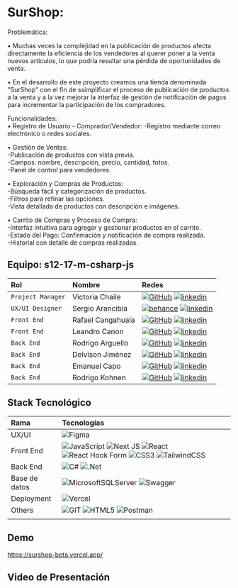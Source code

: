 # SurShop:

Problemática:<br>

•	Muchas veces la complejidad en la publicación de productos afecta directamente la eficiencia de los vendedores al querer poner a la venta nuevos artículos, lo que podría resultar una pérdida de oportunidades de venta.<br>

•	En el desarrollo de este proyecto creamos una tienda denominada "SurShop" con el fin de ssimplificar el proceso de publicación de productos a la venta y a la vez mejorar la interfaz de gestión de notificación de pagos para incrementar la participación de los compradores.<br>
 
Funcionalidades:<br> 
•	Registro de Usuario - Comprador/Vendedor:
-Registro mediante correo electrónico o redes sociales.<br>

•	Gestión de Ventas:<br>
-Publicación de productos con vista previa.<br>
-Campos: nombre, descripción, precio, cantidad, fotos.<br>
-Panel de control para vendedores.<br>

•	Exploración y Compras de Productos:<br>
-Búsqueda fácil y categorización de productos.<br>
-Filtros para refinar las opciones.<br>
-Vista detallada de productos con descripción e imágenes.<br>

•	Carrito de Compras y Proceso de Compra:<br>
-Interfaz intuitiva para agregar y gestionar productos en el carrito.<br>
-Estado del Pago: Confirmación y notificación de compra realizada.<br>
-Historial con detalle de compras realizadas.<br>


## Equipo: s12-17-m-csharp-js

| Rol               | Nombre               | Redes                                                                                                                             |
| :---------------- | :------------------- | :-------------------------------------------------------------------------------------------------------------------------------- |
| `Project Manager` | Victoria Chaile      | [![GitHub]](https://github.com/victoria-chaile) [![linkedin]](https://www.linkedin.com/in/victoria-agustina-chaile/)                 |
| `UX/UI Designer`  | Sergio Arancibia     | [![behance]](https://www.behance.net/solramirez10) [![linkedin]](https://www.linkedin.com/in/sergio-arancibia-517345237/)               |
| `Front End`       | Rafael Cangahuala    | [![GitHub]](https://github.com/rcpc265) [![linkedin]](https://www.linkedin.com/in/rafael-cangahuala-864748251/)              |
| `Front End`       | Leandro Canon        | [![GitHub]](https://github.com/LeanCano) [![linkedin]](https://www.linkedin.com/in/leandrocanoc/)                             |
| `Back End`        | Rodrigo Arguello     | [![GitHub]](https://github.com/rodriarguello) [![linkedin]](https://www.linkedin.com/in/rodrigo-arguello-402073240/)               |                                                                                             
| `Back End`        | Deivison Jiménez     | [![GitHub]](https://github.com/Deivison81) [![linkedin]](https://www.linkedin.com/in/deivison-jimenez/)                         |
| `Back End`        | Emanuel Capo         | [![GitHub]](https://github.com/Emanuel-Capo) [![linkedin]](https://www.linkedin.com/in/emanuel-capo/)                        |
| `Back End`        | Rodrigo Kohnen       | [![GitHub]](https://github.com/rodrikohnen) [![linkedin]](https://www.linkedin.com/in/rodrigo-kohnen)                            |


## Stack Tecnológico


| Rama          | Tecnologías                                                                                                                                                                                                                                                                                                                                                                                                                                                                                                                                                                                                                                                                                                                   |
| :------------ | :---------------------------------------------------------------------------------------------------------------------------------------------------------------------------------------------------------------------------------------------------------------------------------------------------------------------------------------------------------------------------------------------------------------------------------------------------------------------------------------------------------------------------------------------------------------------------------------------------------------------------------------------------------------------------------------------------------------------------- |
| UX/UI         | ![Figma](https://img.shields.io/badge/figma-%23F24E1E.svg?style=for-the-badge&logo=figma&logoColor=white)                                                                                                                                                                                                                                                                                                                                                                                                                                                                                                                                                                                                                     |
| Front End     | ![JavaScript](https://img.shields.io/badge/javascript-%23323330.svg?style=for-the-badge&logo=javascript&logoColor=%23F7DF1E) ![Next JS](https://img.shields.io/badge/Next-black?style=for-the-badge&logo=next.js&logoColor=white) ![React](https://img.shields.io/badge/react-%2320232a.svg?style=for-the-badge&logo=react&logoColor=%2361DAFB) ![React Hook Form](https://img.shields.io/badge/React%20Hook%20Form-%23EC5990.svg?style=for-the-badge&logo=reacthookform&logoColor=white) ![CSS3](https://img.shields.io/badge/css3-%231572B6.svg?style=for-the-badge&logo=css3&logoColor=white) ![TailwindCSS](https://img.shields.io/badge/tailwindcss-%2338B2AC.svg?style=for-the-badge&logo=tailwind-css&logoColor=white) |
| Back End      | ![C#](https://img.shields.io/badge/c%23-%23239120.svg?style=for-the-badge&logo=c-sharp&logoColor=white) ![.Net](https://img.shields.io/badge/.NET-5C2D91?style=for-the-badge&logo=.net&logoColor=white)                                                                                                                                                                                                                                                                                                                                                                                                                                                                                                                       |
| Base de datos | ![MicrosoftSQLServer](https://img.shields.io/badge/Microsoft%20SQL%20Server-CC2927?style=for-the-badge&logo=microsoft%20sql%20server&logoColor=white) ![Swagger](https://img.shields.io/badge/-Swagger-%23Clojure?style=for-the-badge&logo=swagger&logoColor=white)                                                                                                                                                                                                                                                                                                                                                                                                                                                           |
| Deployment    | ![Vercel](https://img.shields.io/badge/vercel-%23000000.svg?style=for-the-badge&logo=vercel&logoColor=white)                                                                                                                                                                                                                                                                                                                                                                                                                                                                                                                                                                                                                  |
| Others        | ![GIT](https://img.shields.io/badge/Git-fc6d26?style=for-the-badge&logo=git&logoColor=white) ![HTML5](https://img.shields.io/badge/html5-%23E34F26.svg?style=for-the-badge&logo=html5&logoColor=white) ![Postman](https://img.shields.io/badge/Postman-FF6C37?style=for-the-badge&logo=postman&logoColor=white)                                                                                                                                                                                                                                                                                                                                                                     |
|               |

## Demo
https://surshop-beta.vercel.app/
## Video de Presentación
[youtube]: https://youtu.be/XVZX1U4BzVU


[behance]: https://img.shields.io/badge/Behance-1769ff?style=for-the-badge&logo=behance&logoColor=white
[linkedin]: https://img.shields.io/badge/linkedin-%230077B5.svg?style=for-the-badge&logo=linkedin&logoColor=white
[github]: https://img.shields.io/badge/github-%23121011.svg?style=for-the-badge&logo=github&logoColor=white


